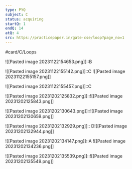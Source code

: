 ```yaml
---
type: PYQ
subject: C
status: acquiring
startQ: 1
endQ: 14
atQ: 4
src: https://practicepaper.in/gate-cse/loop?page_no=1
---
```

#card/C/Loops

![[Pasted image 20231122154653.png]]::B <!--SR:!2023-12-17,11,190-->

![[Pasted image 20231122155142.png]]::C ![[Pasted image 20231122155157.png]] <!--SR:!2023-12-17,11,194-->

![[Pasted image 20231122155457.png]]::C <!--SR:!2023-12-29,16,190-->

![[Pasted image 20231202125832.png]]::![[Pasted image 20231202125843.png]] <!--SR:!2023-12-23,11,202-->

![[Pasted image 20231202130643.png]]::![[Pasted image 20231202130659.png]] <!--SR:!2023-12-28,15,202-->

![[Pasted image 20231202132929.png]]:: D![[Pasted image 20231202132944.png]] <!--SR:!2023-12-25,12,202-->

![[Pasted image 20231202134147.png]]::A ![[Pasted image 20231202134236.png]] <!--SR:!2023-12-14,6,182-->

![[Pasted image 20231202135539.png]]::![[Pasted image 20231202135549.png]] <!--SR:!2023-12-16,4,170-->

